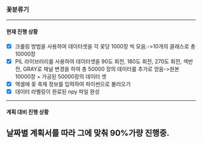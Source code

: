 ### 꽃분류기
---------------------------------------------------------------------------------------------
#### 현재 진행 상황
- [x] 크롤링 방법을 사용하여 데이터셋을 각 꽃당 1000장 씩 모음.->10개의 클래스로 총 10000장
- [x] PIL 라이브러리를 사용하여 데이터셋을 90도 회전, 180도 회전, 270도 회전, 색반전, GRAY로
      채널 변경을 하여 총 50000 장의 데이터를 추가로 얻음->원본 10000장 + 가공된 50000장의 데이터 셋
- [x] 엑셀에 꽃 축제 정보를 입력하여 파이썬으로 불러오기 
- [x] 데이터 라벨링이 완료된 npy 파일 완성 
---------------------------------------------------------------------------------------------
#### 계획 대비 진행 상황
날짜별 계획서를 따라 그에 맞춰 90%가량 진행중.
---------------------------------------------------------------------------------------------
